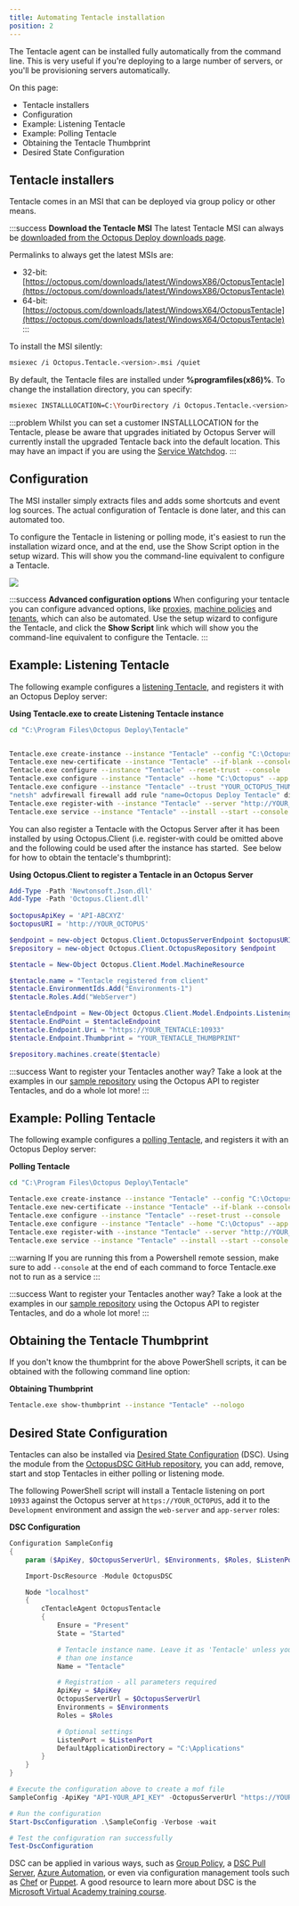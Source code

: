 ```yaml
---
title: Automating Tentacle installation
position: 2
---
```



The Tentacle agent can be installed fully automatically from the command line. This is very useful if you're deploying to a large number of servers, or you'll be provisioning servers automatically.


On this page:


- Tentacle installers
- Configuration
- Example: Listening Tentacle
- Example: Polling Tentacle
- Obtaining the Tentacle Thumbprint
- Desired State Configuration

## Tentacle installers


Tentacle comes in an MSI that can be deployed via group policy or other means.

:::success
**Download the Tentacle MSI**
The latest Tentacle MSI can always be [downloaded from the Octopus Deploy downloads page](https://octopus.com/downloads).


Permalinks to always get the latest MSIs are:

- 32-bit: [https://octopus.com/downloads/latest/WindowsX86/OctopusTentacle](https://octopus.com/downloads/latest/WindowsX86/OctopusTentacle)
- 64-bit: [https://octopus.com/downloads/latest/WindowsX64/OctopusTentacle](https://octopus.com/downloads/latest/WindowsX64/OctopusTentacle)
:::


To install the MSI silently:

```bash
msiexec /i Octopus.Tentacle.<version>.msi /quiet
```


By default, the Tentacle files are installed under **%programfiles(x86)%**. To change the installation directory, you can specify:

```bash
msiexec INSTALLLOCATION=C:\YourDirectory /i Octopus.Tentacle.<version>.msi /quiet
```

:::problem
Whilst you can set a customer INSTALLLOCATION for the Tentacle, please be aware that upgrades initiated by Octopus Server will currently install the upgraded Tentacle back into the default location. This may have an impact if you are using the [Service Watchdog](/docs/home/administration/service-watchdog.md).
:::

## Configuration


The MSI installer simply extracts files and adds some shortcuts and event log sources. The actual configuration of Tentacle is done later, and this can automated too.


To configure the Tentacle in listening or polling mode, it's easiest to run the installation wizard once, and at the end, use the Show Script option in the setup wizard. This will show you the command-line equivalent to configure a Tentacle.


![](/docs/images/3048115/3277908.png)

:::success
**Advanced configuration options**
When configuring your tentacle you can configure advanced options, like [proxies](/docs/home/installation/installing-tentacles/proxy-support.md), [machine policies](/docs/home/key-concepts/environments/machine-policies.md) and [tenants](/docs/home/guides/multi-tenant-deployments/multi-tenant-deployment-guide/designing-a-multi-tenant-hosting-model.md), which can also be automated. Use the setup wizard to configure the Tentacle, and click the **Show Script** link which will show you the command-line equivalent to configure the Tentacle.
:::

## Example: Listening Tentacle


The following example configures a [listening Tentacle](/docs/home/installation/installing-tentacles/listening-tentacles.md), and registers it with an Octopus Deploy server:

**Using Tentacle.exe to create Listening Tentacle instance**

```bash
cd "C:\Program Files\Octopus Deploy\Tentacle"


Tentacle.exe create-instance --instance "Tentacle" --config "C:\Octopus\Tentacle.config" --console
Tentacle.exe new-certificate --instance "Tentacle" --if-blank --console
Tentacle.exe configure --instance "Tentacle" --reset-trust --console
Tentacle.exe configure --instance "Tentacle" --home "C:\Octopus" --app "C:\Octopus\Applications" --port "10933" --console
Tentacle.exe configure --instance "Tentacle" --trust "YOUR_OCTOPUS_THUMBPRINT" --console
"netsh" advfirewall firewall add rule "name=Octopus Deploy Tentacle" dir=in action=allow protocol=TCP localport=10933
Tentacle.exe register-with --instance "Tentacle" --server "http://YOUR_OCTOPUS" --apiKey="API-YOUR_API_KEY" --role "web-server" --environment "Staging" --comms-style TentaclePassive --console
Tentacle.exe service --instance "Tentacle" --install --start --console
```


You can also register a Tentacle with the Octopus Server after it has been installed by using Octopus.Client (i.e. register-with could be omitted above and the following could be used after the instance has started.  See below for how to obtain the tentacle's thumbprint):

**Using Octopus.Client to register a Tentacle in an Octopus Server**

```powershell
Add-Type -Path 'Newtonsoft.Json.dll'
Add-Type -Path 'Octopus.Client.dll' 
 
$octopusApiKey = 'API-ABCXYZ'
$octopusURI = 'http://YOUR_OCTOPUS'

$endpoint = new-object Octopus.Client.OctopusServerEndpoint $octopusURI, $octopusApiKey
$repository = new-object Octopus.Client.OctopusRepository $endpoint

$tentacle = New-Object Octopus.Client.Model.MachineResource

$tentacle.name = "Tentacle registered from client"
$tentacle.EnvironmentIds.Add("Environments-1")
$tentacle.Roles.Add("WebServer")

$tentacleEndpoint = New-Object Octopus.Client.Model.Endpoints.ListeningTentacleEndpointResource
$tentacle.EndPoint = $tentacleEndpoint
$tentacle.Endpoint.Uri = "https://YOUR_TENTACLE:10933"
$tentacle.Endpoint.Thumbprint = "YOUR_TENTACLE_THUMBPRINT"

$repository.machines.create($tentacle)
```

:::success
Want to register your Tentacles another way? Take a look at the examples in our [sample repository](https://github.com/OctopusDeploy/OctopusDeploy-Api) using the Octopus API to register Tentacles, and do a whole lot more!
:::




## Example: Polling Tentacle


The following example configures a [polling Tentacle](/docs/home/installation/installing-tentacles/polling-tentacles.md), and registers it with an Octopus Deploy server:

**Polling Tentacle**

```bash
cd "C:\Program Files\Octopus Deploy\Tentacle"

Tentacle.exe create-instance --instance "Tentacle" --config "C:\Octopus\Tentacle.config" --console
Tentacle.exe new-certificate --instance "Tentacle" --if-blank --console
Tentacle.exe configure --instance "Tentacle" --reset-trust --console
Tentacle.exe configure --instance "Tentacle" --home "C:\Octopus" --app "C:\Octopus\Applications" --port "10933" --noListen "True" --console
Tentacle.exe register-with --instance "Tentacle" --server "http://YOUR_OCTOPUS" --name "YOUR_TENTACLE_NAME" --apiKey "API-YOUR_API_KEY" --comms-style "TentacleActive" --server-comms-port "10943" --force --environment "YOUR_TENTACLE_ENVIRONMENTS" --role "YOUR_TENTACLE_ROLES" --console
Tentacle.exe service --instance "Tentacle" --install --start --console
```

:::warning
If you are running this from a Powershell remote session, make sure to add `--console` at the end of each command to force Tentacle.exe not to run as a service
:::

:::success
Want to register your Tentacles another way? Take a look at the examples in our [sample repository](https://github.com/OctopusDeploy/OctopusDeploy-Api) using the Octopus API to register Tentacles, and do a whole lot more!
:::

## Obtaining the Tentacle Thumbprint


If you don't know the thumbprint for the above PowerShell scripts, it can be obtained with the following command line option:

**Obtaining Thumbprint**

```bash
Tentacle.exe show-thumbprint --instance "Tentacle" --nologo
```




## Desired State Configuration


Tentacles can also be installed via [Desired State Configuration](https://msdn.microsoft.com/en-us/powershell/dsc/overview) (DSC). Using the module from the [OctopusDSC GitHub repository](https://github.com/OctopusDeploy/OctopusDSC), you can add, remove, start and stop Tentacles in either polling or listening mode.


The following PowerShell script will install a Tentacle listening on port `10933` against the Octopus server at `https://YOUR_OCTOPUS`, add it to the `Development` environment and assign the `web-server` and `app-server` roles:

**DSC Configuration**

```powershell
Configuration SampleConfig
{
    param ($ApiKey, $OctopusServerUrl, $Environments, $Roles, $ListenPort)

    Import-DscResource -Module OctopusDSC

    Node "localhost"
    {
        cTentacleAgent OctopusTentacle
        {
            Ensure = "Present"
            State = "Started"

            # Tentacle instance name. Leave it as 'Tentacle' unless you have more
            # than one instance
            Name = "Tentacle"

            # Registration - all parameters required
            ApiKey = $ApiKey
            OctopusServerUrl = $OctopusServerUrl
            Environments = $Environments
            Roles = $Roles

            # Optional settings
            ListenPort = $ListenPort
            DefaultApplicationDirectory = "C:\Applications"
        }
    }
}

# Execute the configuration above to create a mof file
SampleConfig -ApiKey "API-YOUR_API_KEY" -OctopusServerUrl "https://YOUR_OCTOPUS/" -Environments @("Development") -Roles @("web-server", "app-server") -ListenPort 10933

# Run the configuration
Start-DscConfiguration .\SampleConfig -Verbose -wait

# Test the configuration ran successfully
Test-DscConfiguration
```


DSC can be applied in various ways, such as [Group Policy](https://sdmsoftware.com/group-policy-blog/desired-state-configuration/desired-state-configuration-and-group-policy-come-together/), a [DSC Pull Server](https://msdn.microsoft.com/en-us/powershell/dsc/pullserver), [Azure Automation](https://msdn.microsoft.com/en-us/powershell/dsc/azuredsc), or even via configuration management tools such as [Chef](https://docs.chef.io/resource_dsc_resource.html) or [Puppet](https://github.com/puppetlabs/puppetlabs-dsc). A good resource to learn more about DSC is the [Microsoft Virtual Academy training course](http://www.microsoftvirtualacademy.com/training-courses/getting-started-with-powershell-desired-state-configuration-dsc-).
